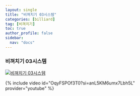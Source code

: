 ```yaml
---
layout: single
title: "비껴치기 03시스템"
categories: [billiard]
tag: [비껴치기]
toc: true
author_profile: false
sidebar:
  nav: "docs"
---
```


### 비껴치기 03시스템

[![비껴치기 03시스템](/images/%EB%B9%84%EA%BB%B4%EC%B9%98%EA%B8%B0%2003%EC%8B%9C%EC%8A%A4%ED%85%9C.png)](https://1drv.ms/p/s!AuJKpwyYpUY9gYBgsOWhW2PD1cJYVQ?e=jhvxpG)

{% include video id="OqyFSPOf3T0?si=anL5KM6umx7Lbh5L" provider="youtube" %}
